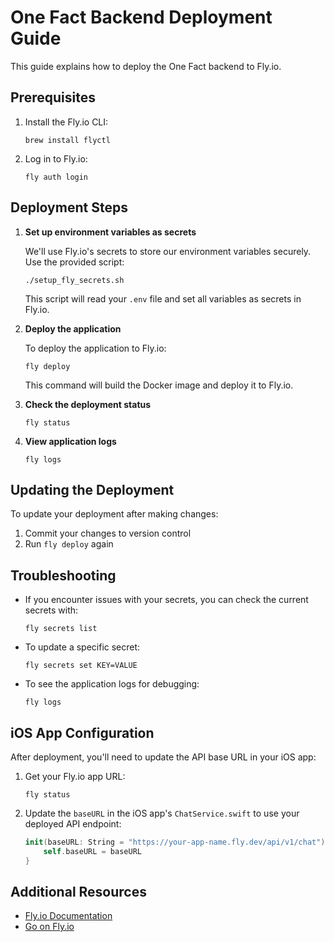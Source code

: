 # One Fact Backend Deployment Guide

This guide explains how to deploy the One Fact backend to Fly.io.

## Prerequisites

1. Install the Fly.io CLI:
   ```
   brew install flyctl
   ```

2. Log in to Fly.io:
   ```
   fly auth login
   ```

## Deployment Steps

1. **Set up environment variables as secrets**

   We'll use Fly.io's secrets to store our environment variables securely. Use the provided script:

   ```
   ./setup_fly_secrets.sh
   ```

   This script will read your `.env` file and set all variables as secrets in Fly.io.

2. **Deploy the application**

   To deploy the application to Fly.io:

   ```
   fly deploy
   ```

   This command will build the Docker image and deploy it to Fly.io.

3. **Check the deployment status**

   ```
   fly status
   ```

4. **View application logs**

   ```
   fly logs
   ```

## Updating the Deployment

To update your deployment after making changes:

1. Commit your changes to version control
2. Run `fly deploy` again

## Troubleshooting

- If you encounter issues with your secrets, you can check the current secrets with:
  ```
  fly secrets list
  ```

- To update a specific secret:
  ```
  fly secrets set KEY=VALUE
  ```

- To see the application logs for debugging:
  ```
  fly logs
  ```

## iOS App Configuration

After deployment, you'll need to update the API base URL in your iOS app:

1. Get your Fly.io app URL:
   ```
   fly status
   ```

2. Update the `baseURL` in the iOS app's `ChatService.swift` to use your deployed API endpoint:
   ```swift
   init(baseURL: String = "https://your-app-name.fly.dev/api/v1/chat") {
       self.baseURL = baseURL
   }
   ```

## Additional Resources

- [Fly.io Documentation](https://fly.io/docs/)
- [Go on Fly.io](https://fly.io/docs/languages-and-frameworks/golang/)
